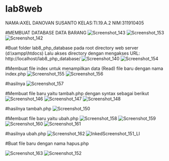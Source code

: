 # lab8web
NAMA:AXEL DANOVAN SUSANTO
KELAS:TI.19.A.2
NIM:311910405

#MEMBUAT DATABASE DATA BARANG
![Screenshot_143](https://user-images.githubusercontent.com/81457697/120258537-722b1b80-c2bc-11eb-8cb4-fff08e6bee5f.png)
![Screenshot_153](https://user-images.githubusercontent.com/81457697/120258552-79eac000-c2bc-11eb-8b8b-45e7b1392b7a.png)
![Screenshot_142](https://user-images.githubusercontent.com/81457697/120258562-7f480a80-c2bc-11eb-9b61-7b522106f715.png)

#Buat folder lab8_php_database pada root directory web server (d:\xampp\htdocs) Lalu akses directory dengan mengakses URL: http://localhost/lab8_php_database/
![Screenshot_140](https://user-images.githubusercontent.com/81457697/120258666-ae5e7c00-c2bc-11eb-97ce-2797f97ecb1d.png)
![Screenshot_154](https://user-images.githubusercontent.com/81457697/120258794-e5cd2880-c2bc-11eb-962d-d76a106c7e9b.png)

#Membuat file index untuk menampilkan data (Read) file baru dengan nama index.php
![Screenshot_155](https://user-images.githubusercontent.com/81457697/120259036-5ecc8000-c2bd-11eb-9b8c-f49791c2ec57.png)
![Screenshot_156](https://user-images.githubusercontent.com/81457697/120259055-69871500-c2bd-11eb-949a-5c4b3ce874ef.png)

#hasilnya
![Screenshot_157](https://user-images.githubusercontent.com/81457697/120259303-e7e3b700-c2bd-11eb-97cd-4b45e23e5d01.png)


#Membuat file baru yaitu tambah.php dengan syntax sebagai berikut
![Screenshot_146](https://user-images.githubusercontent.com/81457697/120259178-a8b56600-c2bd-11eb-81c5-17f4b5678569.png)
![Screenshot_147](https://user-images.githubusercontent.com/81457697/120259182-ab17c000-c2bd-11eb-92ce-652b5351dc66.png)
![Screenshot_148](https://user-images.githubusercontent.com/81457697/120259185-ace18380-c2bd-11eb-90f5-a8d89e381bd2.png)

#hasilnya tambah.php
![Screenshot_150](https://user-images.githubusercontent.com/81457697/120259232-c4207100-c2bd-11eb-9d62-2c52d14458b3.png)



#Membuat file baru yaitu ubah.php 
![Screenshot_158](https://user-images.githubusercontent.com/81457697/120259641-8bcd6280-c2be-11eb-860e-6eb198f845d3.png)
![Screenshot_159](https://user-images.githubusercontent.com/81457697/120259644-8e2fbc80-c2be-11eb-857b-6f21f66b4f67.png)
![Screenshot_160](https://user-images.githubusercontent.com/81457697/120259650-8f60e980-c2be-11eb-9226-6d6850989bfe.png)
![Screenshot_161](https://user-images.githubusercontent.com/81457697/120259653-91c34380-c2be-11eb-86ae-58494babe425.png)

#hasilnya ubah.php
![Screenshot_162](https://user-images.githubusercontent.com/81457697/120260382-ff23a400-c2bf-11eb-9b51-456f6ae5c2ad.png)
![InkedScreenshot_151_LI](https://user-images.githubusercontent.com/81457697/120259956-22018880-c2bf-11eb-9fae-e3a3e4eed2b1.jpg)


#Buat file baru dengan nama hapus.php

![Screenshot_163](https://user-images.githubusercontent.com/81457697/120260478-309c6f80-c2c0-11eb-9e93-5215fcd183a4.png)
![Screenshot_152](https://user-images.githubusercontent.com/81457697/120260500-3c883180-c2c0-11eb-8783-29ec9070df6f.png)







